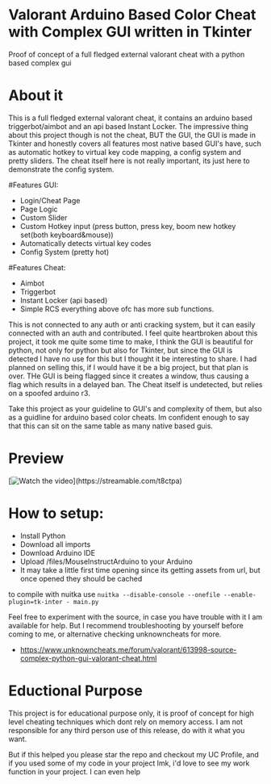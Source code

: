 # Valorant Arduino Based Color Cheat with Complex GUI written in Tkinter
Proof of concept of a full fledged external valorant cheat with a python based complex gui


# About it
This is a full fledged external valorant cheat, it contains an arduino based triggerbot/aimbot and an api based Instant Locker. 
The impressive thing about this project though is not the cheat, BUT the GUI, the GUI is made in Tkinter and honestly covers all features most native based GUI's have,
such as automatic hotkey to virtual key code mapping, a config system and pretty sliders. 
The cheat itself here is not really important, its just here to demonstrate the config system.

#Features GUI:
- Login/Cheat Page
- Page Logic
- Custom Slider
- Custom Hotkey input (press button, press key, boom new hotkey set(both keyboard&mouse))
- Automatically detects virtual key codes
- Config System (pretty hot)

#Features Cheat:
- Aimbot
- Triggerbot
- Instant Locker (api based)
- Simple RCS
everything above ofc has more sub functions.


This is not connected to any auth or anti cracking system, but it can easily connected with an auth and contributed.
I feel quite heartbroken about this project, it took me quite some time to make, I think the GUI is beautiful for python, not only for python but also for Tkinter,
but since the GUI is detected I have no use for this but I thought it be interesting to share. I had planned on selling this, if I would have it be a big project, but that plan is over.
THe GUI is being flagged since it creates a window, thus causing a flag which results in a delayed ban. The Cheat itself is undetected, but relies on a spoofed arduino r3.

Take this project as your guideline to GUI's and complexity of them, but also as a guidline for arduino based color cheats.
Im confident enough to say that this can sit on the same table as many native based guis.


# Preview
[![Watch the video](https://cdn-cf-east.streamable.com/image/t8ctpa.jpg?Expires=1703202961864&Key-Pair-Id=APKAIEYUVEN4EVB2OKEQ&Signature=kSASfwmiCV3PCK4KrUMQZ1Ekse1FQs0h3fHv8SJb3UsbEpp0xSa8fjZYpHXHhBbxEtlU9-L07iHb9Z~yDE9~ckgwrUzkDzdZ0g2rs2ccyIjaGKbtzvcNgxCp1dpR~F54nsTyD63PhzhtYMW6eZsHoe-DOfOndFjP6omQk1EAWmzoMrMBQXn5-OpoudZl0qOVdzLPeeUfdqPmIUnhSwuqQpOdIrZoYHd7XY8ZYV~azx4dCzVWvhbVHvZAWUsbrzcn4Ue1MWLnebDfdcLzLlaQwbxBVZRe8llnLNFxDoGUfeQUntSL03~4pj~C4F-dMkP3D9dVGuJ8LkZt59OG1vXkHg__)](https://streamable.com/t8ctpa)


# How to setup:
- Install Python
- Download all imports
- Download Arduino IDE
- Upload /files/MouseInstructArduino to your Arduino
- It may take a little first time opening since its getting assets from url, but once opened they should be cached

to compile with nuitka  use ```nuitka --disable-console --onefile --enable-plugin=tk-inter - main.py```

Feel free to experiment with the source, in case you have trouble with it I am available for help. But I recommend troubleshooting by yourself before coming to me, or alternative checking unknowncheats for more.
- https://www.unknowncheats.me/forum/valorant/613998-source-complex-python-gui-valorant-cheat.html

# Eductional Purpose
This project is for educational purpose only, it is proof of concept for high level cheating techniques which dont rely on memory access.
I am not responsible for any third person use of this release, do with it what you want.

But if this helped you please star the repo and checkout my UC Profile, and if you used some of my code in your project lmk, i'd love to see my work function in your project. I can even help

